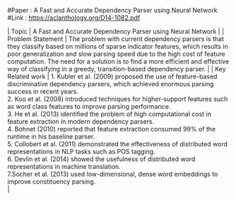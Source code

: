 
#Paper : A Fast and Accurate Dependency Parser using Neural Network
#Link : https://aclanthology.org/D14-1082.pdf

|   Topic   |  A Fast and Accurate Dependency Parser using Neural Network   |
| Problem Statement | The problem with current dependency parsers is that they classify based on millions of sparse indicator features, which results in poor generalization and slow parsing speed due to the high cost of feature computation. The need for a solution is to find a more efficient and effective way of classifying in a greedy, transition-based dependency parser. |
|   Key Related work    | 1. Kubler et al. (2009) proposed the use of feature-based discriminative dependency parsers, which achieved enormous parsing success in recent years. <br /> 2. Koo et al. (2008) introduced techniques for higher-support features such as word class features to improve parsing performance. <br /> 3. He et al. (2013) identified the problem of high computational cost in feature extraction in modern dependency parsers.<br /> 4. Bohnet (2010) reported that feature extraction consumed 99% of the runtime in his baseline parser. <br />5. Collobert et al. (2011) demonstrated the effectiveness of distributed word representations in NLP tasks such as POS tagging.<br />6. Devlin et al. (2014) showed the usefulness of distributed word representations in machine translation.<br />7.Socher et al. (2013) used low-dimensional, dense word embeddings to improve constituency parsing.<br /> |